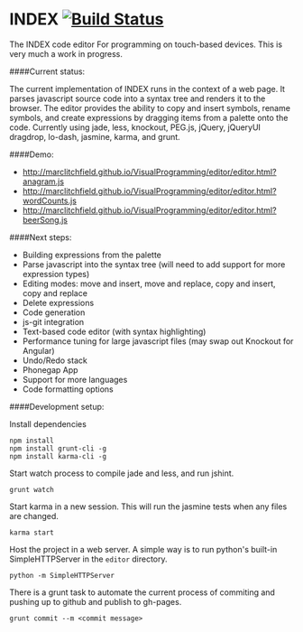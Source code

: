 INDEX  [![Build Status](https://travis-ci.org/marclitchfield/index.png?branch=master)](https://travis-ci.org/marclitchfield/index)
==================

The INDEX code editor
For programming on touch-based devices. This is very much a work in progress.

####Current status:

The current implementation of INDEX runs in the context of a web page. It parses javascript source code into a syntax tree and renders it to the browser. The editor provides the ability to copy and insert symbols, rename symbols, and create expressions by dragging items from a palette onto the code. Currently using jade, less, knockout, PEG.js, jQuery, jQueryUI dragdrop, lo-dash, jasmine, karma, and grunt.

####Demo:

* http://marclitchfield.github.io/VisualProgramming/editor/editor.html?anagram.js
* http://marclitchfield.github.io/VisualProgramming/editor/editor.html?wordCounts.js
* http://marclitchfield.github.io/VisualProgramming/editor/editor.html?beerSong.js

####Next steps:
* Building expressions from the palette
* Parse javascript into the syntax tree (will need to add support for more expression types)
* Editing modes: move and insert, move and replace, copy and insert, copy and replace
* Delete expressions
* Code generation
* js-git integration
* Text-based code editor (with syntax highlighting)
* Performance tuning for large javascript files (may swap out Knockout for Angular)
* Undo/Redo stack
* Phonegap App
* Support for more languages
* Code formatting options

####Development setup:

Install dependencies
````
npm install
npm install grunt-cli -g
npm install karma-cli -g
````

Start watch process to compile jade and less, and run jshint.

````grunt watch````

Start karma in a new session. This will run the jasmine tests when any files are changed.

````karma start````

Host the project in a web server. A simple way is to run python's built-in SimpleHTTPServer in the ```editor``` directory.

````python -m SimpleHTTPServer````

There is a grunt task to automate the current process of commiting and pushing up to github and publish to gh-pages.

````grunt commit --m <commit message>````
